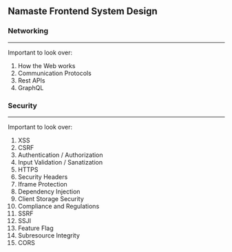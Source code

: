 ## Namaste Frontend System Design

### Networking

---

Important to look over:

1. How the Web works
2. Communication Protocols
3. Rest APIs
4. GraphQL

### Security

---

Important to look over:

1. XSS
2. CSRF
3. Authentication / Authorization
4. Input Validation / Sanatization
5. HTTPS
6. Security Headers
7. Iframe Protection
8. Dependency Injection
9. Client Storage Security
10. Compliance and Regulations
11. SSRF
12. SSJI
13. Feature Flag
14. Subresource Integrity
15. CORS
